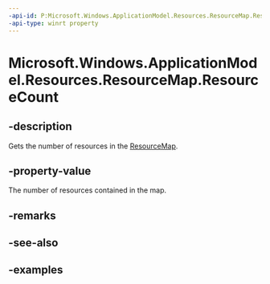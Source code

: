 ```yaml
---
-api-id: P:Microsoft.Windows.ApplicationModel.Resources.ResourceMap.ResourceCount
-api-type: winrt property
---
```


# Microsoft.Windows.ApplicationModel.Resources.ResourceMap.ResourceCount

<!--
public uint ResourceCount { get; }
-->


## -description

Gets the number of resources in the [ResourceMap](resourcemap.md).

## -property-value

The number of resources contained in the map.

## -remarks

## -see-also

## -examples


